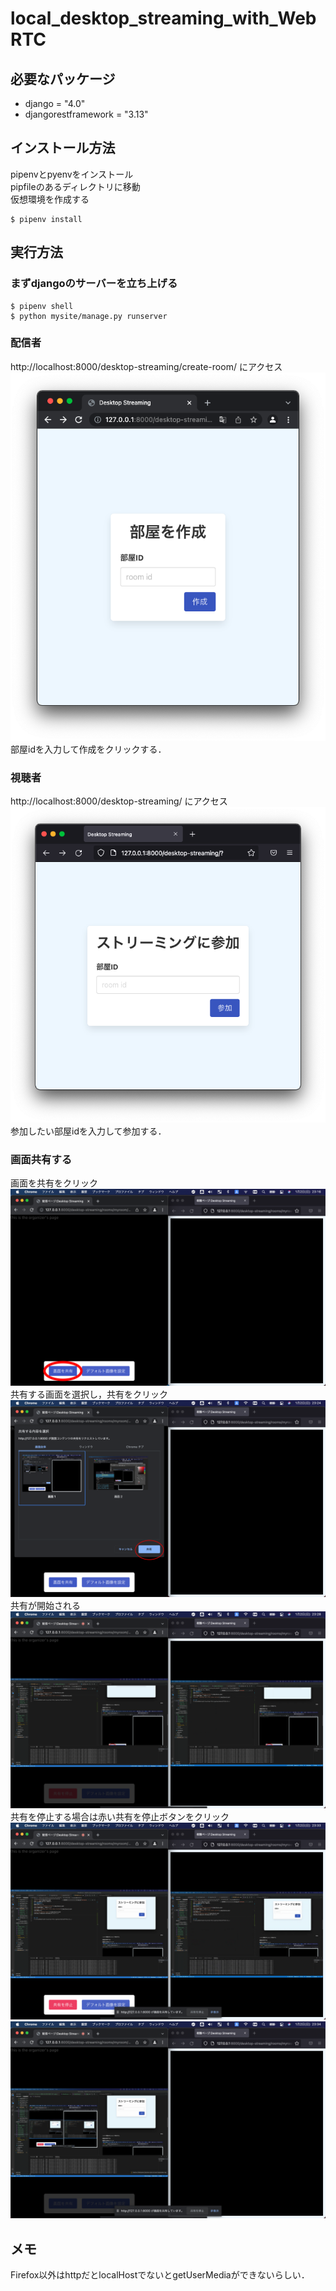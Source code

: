 # local_desktop_streaming_with_WebRTC
## 必要なパッケージ
* django = "4.0"
* djangorestframework = "3.13"
## インストール方法
pipenvとpyenvをインストール  
pipfileのあるディレクトリに移動  
仮想環境を作成する  
```
$ pipenv install
```
## 実行方法
### まずdjangoのサーバーを立ち上げる
```
$ pipenv shell
$ python mysite/manage.py runserver
```
### 配信者
http://localhost:8000/desktop-streaming/create-room/ にアクセス
![create room img](/img/create_room.png) 
部屋idを入力して作成をクリックする．
### 視聴者
http://localhost:8000/desktop-streaming/ にアクセス
![join img](/img/join.png) 
参加したい部屋idを入力して参加する．
### 画面共有する
画面を共有をクリック  
![click share desktop button](/img/share1.png)  
共有する画面を選択し，共有をクリック  
![choose  desktop and click share button](/img/share2.png)  
共有が開始される  
![sharing desktop begin](/img/share3.png)  
共有を停止する場合は赤い共有を停止ボタンをクリック
![push red button to stop desktop begin](/img/share4.png)  
![a after stop sharing screen shot ](/img/share5.png)  


## メモ
Firefox以外はhttpだとlocalHostでないとgetUserMediaができないらしい．  
